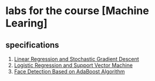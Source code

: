# labs for the course [Machine Learing]
## specifications
1. [Linear Regression and Stochastic Gradient Descent](https://www.zybuluo.com/liushiya/note/1301605?tdsourcetag=s_pctim_aiomsg)
2. [Logistic Regression and Support Vector Machine](https://www.zybuluo.com/liushiya/note/1303225)
3. [Face Detection Based on AdaBoost Algorithm](https://www.zybuluo.com/liushiya/note/1305548)